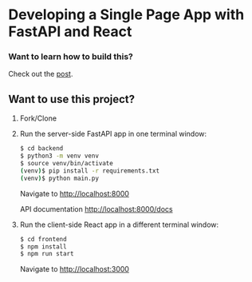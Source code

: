# Developing a Single Page App with FastAPI and React

### Want to learn how to build this?

Check out the [post](https://testdriven.io/blog/fastapi-react/).

## Want to use this project?

1. Fork/Clone

1. Run the server-side FastAPI app in one terminal window:

   ```sh
   $ cd backend
   $ python3 -m venv venv
   $ source venv/bin/activate
   (venv)$ pip install -r requirements.txt
   (venv)$ python main.py
   ```

   Navigate to [http://localhost:8000](http://localhost:8000)
   
   API documentation [http://localhost:8000/docs](http://localhost:8000/docs)

1. Run the client-side React app in a different terminal window:

   ```sh
   $ cd frontend
   $ npm install
   $ npm run start
   ```

   Navigate to [http://localhost:3000](http://localhost:3000)
